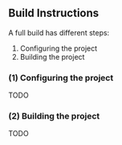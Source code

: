 ## Build Instructions

A full build has different steps:
1) Configuring the project
2) Building the project


### (1) Configuring the project

TODO

### (2) Building the project

TODO
